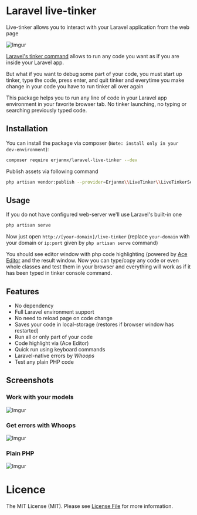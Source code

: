 # Laravel live-tinker
Live-tinker allows you to interact with your Laravel application from the web page

![Imgur](https://i.imgur.com/DRXevEn.png)

[Laravel's tinker command](https://github.com/laravel/tinker) allows to run any code you want as if you are inside your Laravel app. 

But what if you want to debug some part of your code, you must start up tinker, type the code, press enter, and quit tinker and everytime you make change in your code you have to run tinker all over again

This package helps you to run any line of code in your Laravel app environment in your favorite browser tab. No tinker launching, no typing or searching previously typed code.


## Installation

You can install the package via composer (`Note: install only in your dev-environment`):

```bash
composer require erjanmx/laravel-live-tinker --dev
```

Publish assets via following command

```bash
php artisan vendor:publish --provider=Erjanmx\\LiveTinker\\LiveTinkerServiceProvider --tag=public
```

## Usage

If you do not have configured web-server we'll use Laravel's built-in one

``` bash
php artisan serve 
```

Now just open ```http://[your-domain]/live-tinker``` (replace `your-domain` with your domain or `ip:port` given by `php artisan serve` command)

You should see editor window with php code highlighting (powered by [Ace Editor](https://github.com/ajaxorg/ace) and the result window. Now you can type/copy any code or even whole classes and test them in your browser and everything will work as if it has been typed in tinker console command.

## Features

- No dependency
- Full Laravel environment support
- No need to reload page on code change
- Saves your code in local-storage (restores if browser window has restarted)
- Run all or only part of your code
- Code highlight via (Ace Editor)
- Quick run using keyboard commands
- Laravel-native errors by *Whoops*
- Test any plain PHP code

## Screenshots

### Work with your models 

![Imgur](https://i.imgur.com/0fyjv3n.png)

### Get errors with Whoops
![Imgur](https://i.imgur.com/d2owQjr.png)

### Plain PHP
![Imgur](https://i.imgur.com/G5lwHzx.png)

# Licence

The MIT License (MIT). Please see [License File](LICENSE.md) for more information.
